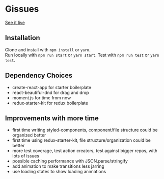# Gissues
[See it live]()
## Installation
Clone and install with `npm install` or `yarn`.  
Run locally with `npm run start` or `yarn start`.
Test with `npm run test` or `yarn test`.
## Dependency Choices
- create-react-app for starter boilerplate 
- react-beautiful-dnd for drag and drop
- moment.js for time from now
- redux-starter-kit for redux boilerplate

## Improvements with more time
- first time writing styled-components, component/file structure could be organized better
- first time using redux-starter-kit, file structure/organization could be better
- more test coverage, test action creators, test against bigger repos, with lots of issues
- possible caching performance with JSON.parse/stringify
- add animation to make transitions less jarring
- use loading states to show loading animations

